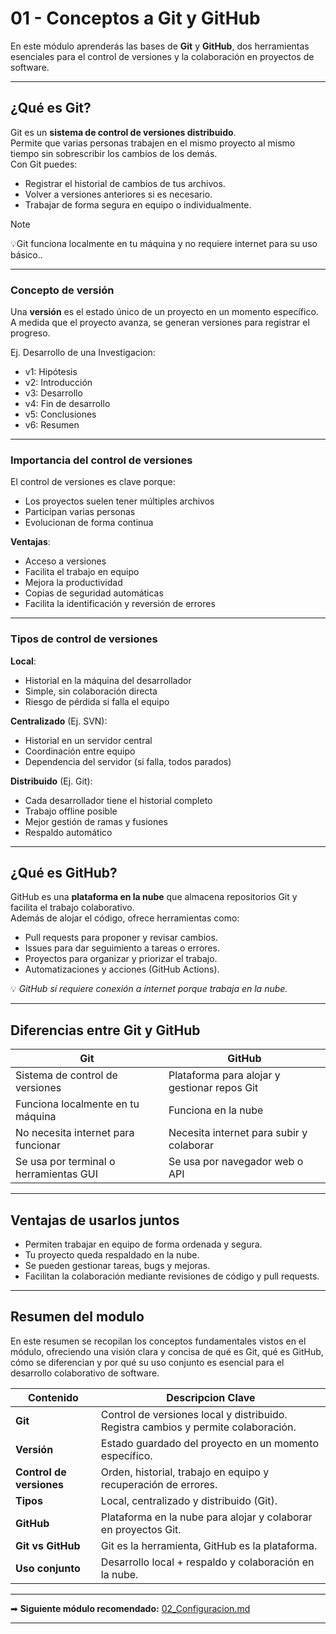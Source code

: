 # 01 - Conceptos a Git y GitHub

En este módulo aprenderás las bases de **Git** y **GitHub**, dos herramientas esenciales para el control de versiones y la colaboración en proyectos de software.

---

## ¿Qué es Git?

Git es un **sistema de control de versiones distribuido**.  
Permite que varias personas trabajen en el mismo proyecto al mismo tiempo sin sobrescribir los cambios de los demás.  
Con Git puedes:

- Registrar el historial de cambios de tus archivos.
- Volver a versiones anteriores si es necesario.
- Trabajar de forma segura en equipo o individualmente.

> [!NOTE]
> 💡Git funciona localmente en tu máquina y no requiere internet para su uso básico..

---
### Concepto de versión

Una **versión** es el estado único de un proyecto en un momento específico. A medida que el proyecto avanza, se generan versiones para registrar el progreso.


Ej. Desarrollo de una Investigacion:
* v1: Hipótesis
* v2: Introducción
* v3: Desarrollo
* v4: Fin de desarrollo
* v5: Conclusiones
* v6: Resumen

---

### Importancia del control de versiones

El control de versiones es clave porque:

* Los proyectos suelen tener múltiples archivos
* Participan varias personas
* Evolucionan de forma continua 

**Ventajas**:
- Acceso a versiones 
- Facilita el trabajo en equipo
- Mejora la productividad
- Copias de seguridad automáticas
- Facilita la identificación y reversión de errores

---

### Tipos de control de versiones

**Local**:

* Historial en la máquina del desarrollador
* Simple, sin colaboración directa
* Riesgo de pérdida si falla el equipo

**Centralizado** (Ej. SVN):

* Historial en un servidor central
* Coordinación entre equipo
* Dependencia del servidor (si falla, todos parados)

**Distribuido** (Ej. Git):

* Cada desarrollador tiene el historial completo
* Trabajo offline posible
* Mejor gestión de ramas y fusiones
* Respaldo automático

---

## ¿Qué es GitHub?

GitHub es una **plataforma en la nube** que almacena repositorios Git y facilita el trabajo colaborativo.  
Además de alojar el código, ofrece herramientas como:

- Pull requests para proponer y revisar cambios.
- Issues para dar seguimiento a tareas o errores.
- Proyectos para organizar y priorizar el trabajo.
- Automatizaciones y acciones (GitHub Actions).

💡 *GitHub sí requiere conexión a internet porque trabaja en la nube.*

---

## Diferencias entre Git y GitHub

| Git | GitHub |
|------|--------|
| Sistema de control de versiones | Plataforma para alojar y gestionar repos Git |
| Funciona localmente en tu máquina | Funciona en la nube |
| No necesita internet para funcionar | Necesita internet para subir y colaborar |
| Se usa por terminal o herramientas GUI | Se usa por navegador web o API |

---

## Ventajas de usarlos juntos

- Permiten trabajar en equipo de forma ordenada y segura.
- Tu proyecto queda respaldado en la nube.
- Se pueden gestionar tareas, bugs y mejoras.
- Facilitan la colaboración mediante revisiones de código y pull requests.

---
## Resumen del modulo

En este resumen se recopilan los conceptos fundamentales vistos en el módulo, ofreciendo una visión clara y concisa de qué es Git, qué es GitHub, cómo se diferencian y por qué su uso conjunto es esencial para el desarrollo colaborativo de software.

| Contenido | Descripcion Clave              |
| ----------| ------------------------------ |
| **Git**                  | Control de versiones local y distribuido. Registra cambios y permite colaboración. |
| **Versión**              | Estado guardado del proyecto en un momento específico.                             |
| **Control de versiones** | Orden, historial, trabajo en equipo y recuperación de errores.                     |
| **Tipos**                | Local, centralizado y distribuido (Git).                                           |
| **GitHub**               | Plataforma en la nube para alojar y colaborar en proyectos Git.                    |
| **Git vs GitHub**        | Git es la herramienta, GitHub es la plataforma.                                      |
| **Uso conjunto**         | Desarrollo local + respaldo y colaboración en la nube.                             |

---

➡ **Siguiente módulo recomendado:** [02_Configuracion.md](02_Configuracion.md)

---
